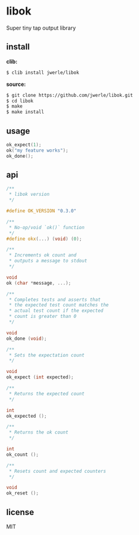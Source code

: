 libok
=====

Super tiny tap output library

## install

**clib:**

```sh
$ clib install jwerle/libok
```

**source:**

```sh
$ git clone https://github.com/jwerle/libok.git
$ cd libok
$ make
$ make install
```

## usage

```c
ok_expect(1);
ok("my feature works");
ok_done();
```

## api

```c
/**
 * libok version
 */

#define OK_VERSION "0.3.0"

/**
 * No-op/void `ok()` function
 */
#define okx(...) (void) (0);

/**
 * Increments ok count and
 * outputs a message to stdout
 */

void
ok (char *message, ...);

/**
 * Completes tests and asserts that
 * the expected test count matches the
 * actual test count if the expected
 * count is greater than 0
 */

void
ok_done (void);

/**
 * Sets the expectation count
 */

void
ok_expect (int expected);

/**
 * Returns the expected count
 */

int
ok_expected ();

/**
 * Returns the ok count
 */

int
ok_count ();

/**
 * Resets count and expected counters
 */

void
ok_reset ();
```

## license

MIT
